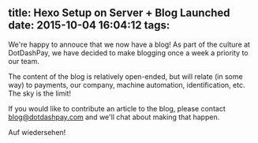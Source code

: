 title: Hexo Setup on Server + Blog Launched
date: 2015-10-04 16:04:12
tags:
---

We're happy to annouce that we now have a blog! As part of the culture
at DotDashPay, we have decided to make blogging once a week a
priority to our team.

The content of the blog is relatively open-ended, but will relate (in
some way) to payments, our company, machine automation,
identification, etc. The sky is the limit!

If you would like to contribute an article to the blog, please contact
[blog@dotdashpay.com](mailto:blog@dotdashpay.com) and we'll chat about
making that happen.

Auf wiedersehen!
